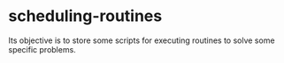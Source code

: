 # scheduling-routines
Its objective is to store some scripts for executing routines to solve some specific problems.
